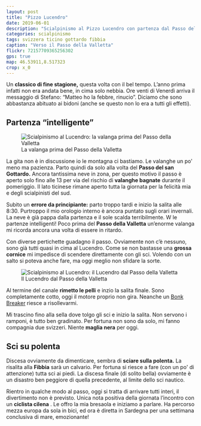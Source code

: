 ```yaml
---
layout: post
title: "Pizzo Lucendro"
date: 2019-06-01
description: "Scialpinismo al Pizzo Lucendro con partenza dal Passo del Gottardo e rientro per la cresta della Fibbia"
categories: scialpinismo
tags: svizzera ticino gottardo fibbia
caption: "Verso il Passo della Valletta"
flickr: 72157709365256302
gps: true
map: 46.53911,8.517323
crop: x_0
---
```


Un **classico di fine stagione,** questa volta con il bel tempo. L’anno prima infatti non era andata bene, in cima solo nebbia. Ore venti di Venerdì arriva il messaggio di Stefano: “Matteo ho la febbre, rinucio”. Diciamo che sono abbastanza abituato ai bidoni (anche se questo non lo era a tutti gli effetti). 

## Partenza “intelligente”

<figure>
    <img src="https://live.staticflickr.com/65535/48172594787_db4370282e_c.jpg" alt="Scialpinismo al Lucendro: la valanga prima del Passo della Valletta" /> 
    <figcaption>La valanga prima del Passo della Valletta</figcaption>
</figure>

La gita non è in discussione io le montagna ci bastiamo. Le valanghe un po' meno ma pazienza. Parto quindi da solo alla volta del **Passo del san Gottardo.** Ancora tantissima neve in zona, per questo motivo il passo è aperto solo fino alle 13 per via del rischio di **valanghe bagnate** durante il pomeriggio. Il lato ticinese rimane aperto tutta la giornata per la felicità mia e degli scialpinisti del sud.

Subito un **errore da principiante:** parto troppo tardi e inizio la salita alle 8:30. Purtroppo il mio orologio interno è ancora puntato sugli orari invernali. La neve è già pappa dalla partenza e il sole scalda terribilmente. W le partenze intelligenti! Poco prima del **Passo della Valletta** un’enorme valanga mi ricorda ancora una volta di essere in ritardo. 

Con diverse pertichette guadagno il passo. Ovviamente non c’è nessuno, sono già tutti quasi in cima al Lucendro. Come se non bastasse una **grossa cornice** mi impedisce di scendere direttamente con gli sci. Volendo con un salto si poteva anche fare, ma oggi meglio non sfidare la sorte.

<figure>
    <img src="https://live.staticflickr.com/65535/48172511166_ec8090357b_c.jpg" alt="Scialpinismo al Lucendro: il Lucendro dal Passo della Valletta" /> 
    <figcaption>Il Lucendro dal Passo della Valletta</figcaption>
</figure>

Al termine del canale **rimetto le pelli** e inzio la salita finale. Sono completamente cotto, oggi il motore proprio non gira. Neanche un [Bonk Breaker](https://www.agriturismoaz.com) riesce a risollevarmi. 

Mi trascino fino alla sella dove tolgo gli sci e inizio la salita. Non servono i ramponi, è tutto ben gradinato. Per fortuna non sono da solo, mi fanno compagnia due svizzeri. Niente **maglia nera** per oggi.


## Sci su polenta

Discesa ovviamente da dimenticare, sembra di **sciare sulla polenta.** La risalita alla **Fibbia** sarà un calvario. Per fortuna si riesce a fare (con un po' di attenzione) tutta sci ai piedi. La discesa finale (di solito bella) ovviamente è un disastro ben peggiore di quella precedente, al limite dello sci nautico. 

Rientro in qualche modo al passo, oggi si tratta di arrivare tutti interi, il divertimento non è previsto. Unica nota positiva della giornata l’incontro con un **ciclista cilena** . Le offro la mia bresaola e iniziamo a parlare. Ha percorso mezza europa da sola in bici, ed ora è diretta in Sardegna per una settimana conclusiva di mare, emozionante!